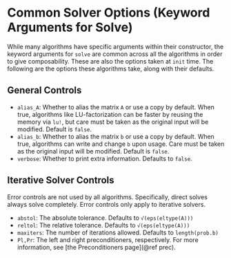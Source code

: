 # Common Solver Options (Keyword Arguments for Solve)

While many algorithms have specific arguments within their constructor,
the keyword arguments for `solve` are common across all the algorithms
in order to give composability. These are also the options taken at `init` time.
The following are the options these algorithms take, along with their defaults.

## General Controls

  - `alias_A`: Whether to alias the matrix `A` or use a copy by default. When true,
    algorithms like LU-factorization can be faster by reusing the memory via `lu!`,
    but care must be taken as the original input will be modified. Default is `false`.
  - `alias_b`: Whether to alias the matrix `b` or use a copy by default. When true,
    algorithms can write and change `b` upon usage. Care must be taken as the
    original input will be modified. Default is `false`.
  - `verbose`: Whether to print extra information. Defaults to `false`.

## Iterative Solver Controls

Error controls are not used by all algorithms. Specifically, direct solves always
solve completely. Error controls only apply to iterative solvers.

  - `abstol`: The absolute tolerance. Defaults to `√(eps(eltype(A)))`
  - `reltol`: The relative tolerance. Defaults to `√(eps(eltype(A)))`
  - `maxiters`: The number of iterations allowed. Defaults to `length(prob.b)`
  - `Pl,Pr`: The left and right preconditioners, respectively. For more information,
    see [the Preconditioners page](@ref prec).
